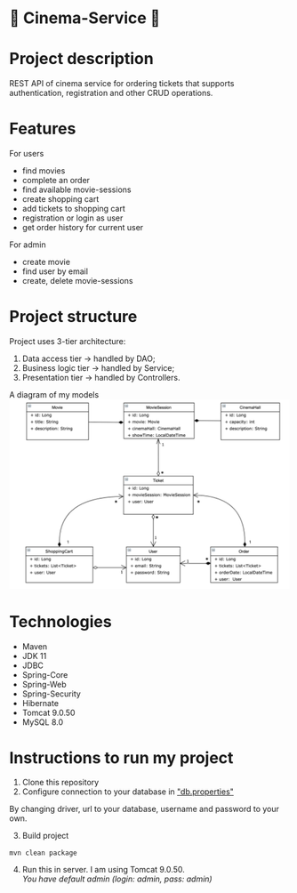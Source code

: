 # 🎦 Cinema-Service 🎦
# Project description
REST API of cinema service for ordering tickets that supports authentication, registration and other CRUD operations.
# Features
For users
- find movies
- complete an order
- find available movie-sessions
- create shopping cart
- add tickets to shopping cart
- registration or login as user
- get order history for current user

For admin
- create movie
- find user by email
- create, delete movie-sessions
# Project structure
Project uses 3-tier architecture:
1. Data access tier -> handled by DAO;
2. Business logic tier -> handled by Service;
3. Presentation tier -> handled by Controllers.

A diagram of my models
<img src="pictures/img.png">
# Technologies
- Maven
- JDK 11
- JDBC
- Spring-Core
- Spring-Web
- Spring-Security
- Hibernate
- Tomcat 9.0.50
- MySQL 8.0
# Instructions to run my project
1. Clone this repository <br/>
2. Configure connection to your database in ["db.properties"](src/main/resources/db.properties)

By changing driver, url to your database, username and password to your own. <br/>

3. Build project
```shell
mvn clean package
```

4. Run this in server. I am using Tomcat 9.0.50. <br/>
*You have default admin (login: admin, pass: admin)*